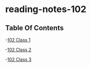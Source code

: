 # reading-notes-102

## Table Of Contents

-[102 Class 1](class-01.md)

-[102 Class 2](class-02.md)

-[102 Class 3](class-03.md)




